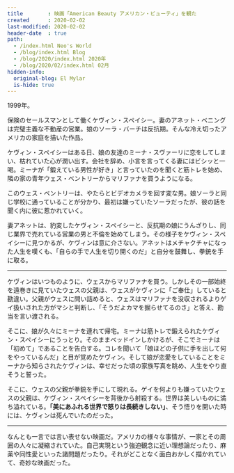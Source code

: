 ```yaml
---
title        : 映画「American Beauty アメリカン・ビューティ」を観た
created      : 2020-02-02
last-modified: 2020-02-02
header-date  : true
path:
  - /index.html Neo's World
  - /blog/index.html Blog
  - /blog/2020/index.html 2020年
  - /blog/2020/02/index.html 02月
hidden-info:
  original-blog: El Mylar
  is-hide: true
---
```


1999年。

保険のセールスマンとして働くケヴィン・スペイシー。妻のアネット・ベニングは完璧主義な不動産の営業。娘のソーラ・バーチは反抗期。そんな冷え切ったアメリカの家庭を描いた作品。

ケヴィン・スペイシーはある日、娘の友達のミーナ・スヴァーリに恋をしてしまい、枯れていた心が潤い出す。会社を辞め、小言を言ってくる妻にはビシッと一喝。ミーナが「鍛えている男性が好き」と言っていたのを聞くと筋トレを始め、隣の家の青年ウェス・ベントリーからマリファナを買うようになる。

このウェス・ベントリーは、やたらとビデオカメラを回す変な男。娘ソーラと同じ学校に通っていることが分かり、最初は嫌っていたソーラだったが、彼の話を聞く内に彼に惹かれていく。

妻アネットは、豹変したケヴィン・スペイシーと、反抗期の娘にうんざりし、同じ業界で売れている営業の男と不倫を始めてしまう。その様子をケヴィン・スペイシーに見つかるが、ケヴィンは意に介さない。アネットはメチャクチャになった人生を嘆くも、「自らの手で人生を切り開くのだ」と自分を鼓舞し、拳銃を手に取る。

---

ケヴィンはいつものように、ウェスからマリファナを買う。しかしその一部始終を遠巻きに見ていたウェスの父親は、ウェスがケヴィンに「ご奉仕」していると勘違い。父親がウェスに問い詰めると、ウェスはマリファナを没収されるよりゲイ扱いされた方がマシと判断し、「そうだよカマを掘らせてるのさ」と答え、勘当を言い渡される。

そこに、娘が久々にミーナを連れて帰宅。ミーナは筋トレで鍛えられたケヴィン・スペイシーにうっとり。そのままベッドインしかけるが、そこでミーナは「初めて」であることを告白する。コレを聞いて「娘ほどの子供に手を出して何をやっているんだ」と目が覚めたケヴィン。そして娘が恋愛をしていることをミーナから知らされたケヴィンは、幸せだった頃の家族写真を眺め、人生をやり直そうと誓った。

そこに、ウェスの父親が拳銃を手にして現れる。ゲイを何よりも嫌っていたウェスの父親は、ケヴィン・スペイシーを背後から射殺する。世界は美しいものに満ち溢れている。__「美にあふれる世界で怒りは長続きしない」__、そう悟りを開いた時には、ケヴィンは死んでいたのだった。

---

なんとも一言では言い表せない映画だ。アメリカの様々な事情が、一家とその周囲の人々に凝縮されていた。自己実現という強迫観念に近い理想論だったり、麻薬や同性愛といった諸問題だったり。それがどことなく面白おかしく描かれていて、奇妙な映画だった。
